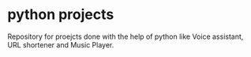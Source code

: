 # python projects 
Repository for proejcts done with the help of python like Voice assistant, URL shortener and Music Player.
